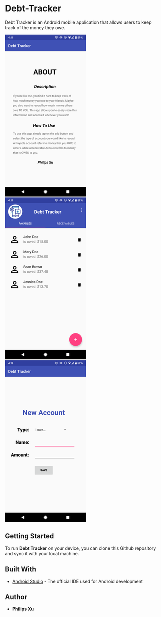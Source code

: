 # Debt-Tracker
Debt Tracker is an Android mobile application that allows users to keep track of the money they owe.

<img  aligh="left" width="259" height="518" src="https://github.com/Puepis/Debt-Tracker/blob/master/about_section.png">
<img  width="259" height="518" src="https://github.com/Puepis/Debt-Tracker/blob/master/account_page.png">
<img  width="259" height="518" src="https://github.com/Puepis/Debt-Tracker/blob/master/new_account_page.png">

## Getting Started
To run **Debt Tracker** on your device, you can clone this Github repository and sync it with your local machine. 


## Built With

* [Android Studio](https://developer.android.com/studio) - The official IDE used for Android development

## Author

* **Philips Xu**
